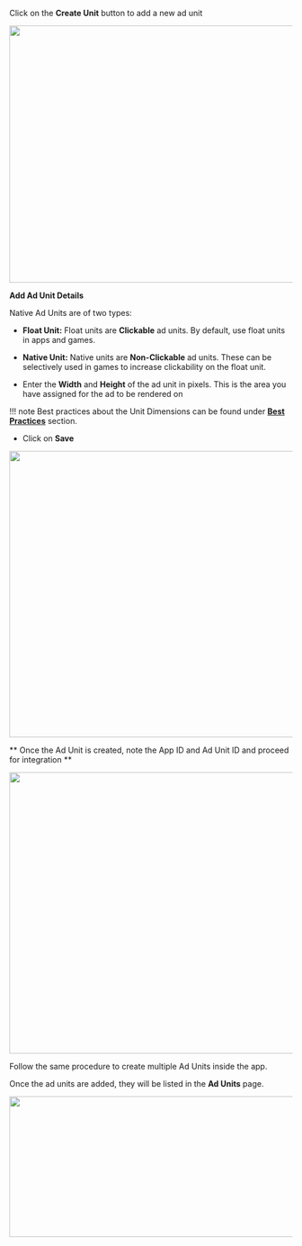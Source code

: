 
Click on the **Create Unit** button to add a new ad unit

<img src="/img/new/3a_add_ad_unit.png" alt="" style="margin-left: 0px" width="772" height="457">


**Add Ad Unit Details**

Native Ad Units are of two types:

* **Float Unit:** Float units are **Clickable** ad units. By default, use float units in apps and games.

* **Native Unit:** Native units are **Non-Clickable** ad units. These can be selectively used in games to increase clickability on the float unit.

* Enter the **Width** and **Height** of the ad unit in pixels. This is the area you have assigned for the ad to be rendered on

!!! note
    Best practices about the Unit Dimensions can be found under **<a target="_blank" rel="noopener noreferrer" href="/best-practices/">Best Practices</a>** section.


* Click on **Save**

<img src="/img/new/3b_add_ad_unit.png" alt="" style="margin-left: 0px" width="818" height="509">


** Once the Ad Unit is created, note the App ID and Ad Unit ID and proceed for integration **

<img src="/img/new/3c_proceed_to_integrate.png" alt="" style="margin-left: 0px" width="893" height="500">

Follow the same procedure to create multiple Ad Units inside the app.

Once the ad units are added, they will be listed in the **Ad Units** page.

<img src="/img/new/3d_ad_unit_list.png" alt="" style="margin-left: 0px" width="600" height="250">



